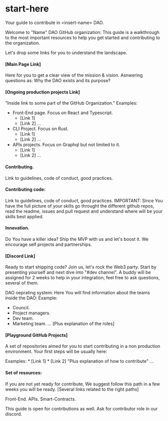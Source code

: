# start-here
Your guide to contribute in &lt;insert-name> DAO.

Welcome to "Name" DAO GitHub organization: 
This guide is a walkthrough to the most important resources to help you get started and contributing to the organization.

Let's drop some links for you to understand the landscape.

#### [Main Page Link] 
Here for you to get a clear view of the mission & vision.
Asnwering questions as: Why the DAO exists and its purpose?

#### [Ongoing production projects Link] 
"Inside link to some part of the GitHub Organization."
Examples:
  * Front-End page. Focus on React and Typescript.
    * [Link 1]
    * [Link 2]
    ...
  * CLI Project. Focus on Rust.
    * [Link 1]
    * [Link 2]
    ...
  * APIs projects. Focus on Graphql but not limited to it.
    * [Link 1]
    * [Link 2]
    ...

#### Contributing.
Link to guidelines, code of conduct, good practices.

#### Contributing code:
Link to guidelines, code of conduct, good practices.
IMPORTANT: Since You have the full picture of your skills go throught the different github repos, read the readme, issues and pull request and understand where will be your skills best applied.

#### Innovation.
Do You have a killer idea? Ship the MVP with us and let's boost it.
We encourage self projects and partnerships.

#### [Discord Link] 
Ready to start shipping code? Join us, let's rock the Web3 party. Start by presenting yourself and next dive into "#dev channel".
A buddy will be assigned for <time-frame> 2 weeks to help in your integration, feel free to ask questions, several of them.

DAO oeprating system:
Here You will find information about the teams inside the DAO:
Example:
 * Council. 
 * Project managers.
 * Dev team.
 * Marketing team.
 ...
[Plus explanation of the roles]

#### [Playground GitHub Projects]
A set of repositories aimed for you to start contributing in a non production environment. Your first steps will be usually here:

Examples:
    * [Link 1] 
    * [Link 2]
    "Plus explanation of how to contribute"
    ...
    
    
#### Set of resources:
If you are not yet ready for contribute, We suggest follow this path in a few weeks you will be ready.
[Several links related to the right paths]

Front-End.
APIs.
Smart-Contracts.

This guide is open for contributions as well.
Ask for contributor role in our discord.

